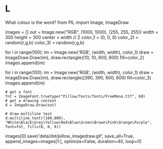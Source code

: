 # L
What colour is the word?
from PIL import Image, ImageDraw

images = []
out = Image.new("RGB", (1000, 1000), (255, 255, 255))
width = 300
height = 300
center = width // 2
color_1 = (0, 0, 0)
color_2) = random(r,g,b)
color_3) = random(r,g,b)

for i in range(100):
    im = Image.new('RGB', (width, width), color_1)
    draw = ImageDraw.Draw(im), 
    draw.rectangle((10, 10, 600, 600) fill=color_2)
    images.append(im)
    
 for i in range(100):
    im = Image.new('RGB', (width, width), color_1)
    draw = ImageDraw.Draw(im), 
    draw.rectangle((390, 390, 600, 600) fill=color_3)
    images.append(im)
    

    # get a font
    fnt = ImageFont.truetype("Pillow/Tests/fonts/FreeMono.ttf", 60)
    # get a drawing context
    d = ImageDraw.Draw(out)

    # draw multiline text
    d.multiline_text((100,800), "White\Black\Grey\Yellow\Red\Blue\Green\Brown\Pink\Orange\Purple", font=fnt, fill=(0, 0, 0))    
  

images[0].save('data/dst/pillow_imagedraw.gif',
               save_all=True, append_images=images[1:], optimize=False, duration=40, loop=0)
